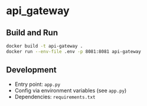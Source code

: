 # api_gateway

## Build and Run

```sh
docker build -t api-gateway .
docker run --env-file .env -p 8081:8081 api-gateway
```

## Development

- Entry point: `app.py`
- Config via environment variables (see `app.py`)
- Dependencies: `requirements.txt`